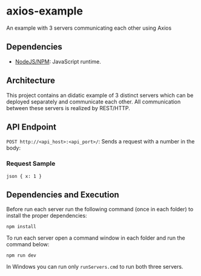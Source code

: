 # axios-example
An example with 3 servers communicating each other using Axios

## Dependencies
- [NodeJS/NPM](https://nodejs.org/en/): JavaScript runtime.

## Architecture
This project contains an didatic example of 3 distinct servers which can be deployed separately and communicate each other. All communication between these servers is realized by REST/HTTP.

## API Endpoint
`POST http://<api_host>:<api_port>/`: Sends a request with a number in the body:

### Request Sample
``json
{
    x: 1
}
``

## Dependencies and Execution
Before run each server run the following command (once in each folder) to install the proper dependencies:

`npm install`

To run each server open a command window in each folder and run the command below:

`npm run dev`

In Windows you can run only `runServers.cmd` to run both three servers.
